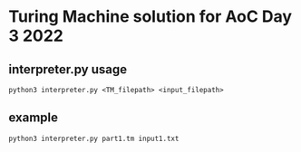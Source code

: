 # Turing Machine solution for AoC Day 3 2022

## interpreter.py usage
```
python3 interpreter.py <TM_filepath> <input_filepath>
```
## example
```
python3 interpreter.py part1.tm input1.txt
```